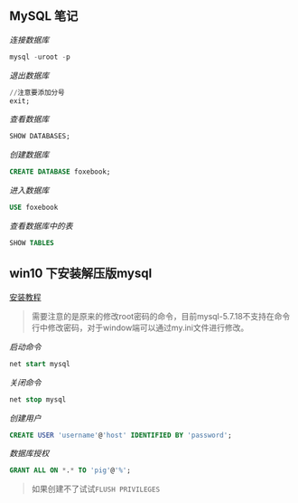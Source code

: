 ## MySQL 笔记

*连接数据库*

```sql
mysql -uroot -p
```

*退出数据库*

```sql
//注意要添加分号
exit;
```

*查看数据库*

```sql
SHOW DATABASES;
```

*创建数据库*

```sql
CREATE DATABASE foxebook;
```

*进入数据库*

```sql
USE foxebook
```

*查看数据库中的表*

```sql
SHOW TABLES
```

## win10 下安装解压版mysql

[安装教程](http://www.cnblogs.com/tongy0/p/6739188.html)

>需要注意的是原来的修改root密码的命令，目前mysql-5.7.18不支持在命令行中修改密码，对于window端可以通过my.ini文件进行修改。

*启动命令*

```sql
net start mysql
```

*关闭命令*

```sql
net stop mysql
```

*创建用户*

```sql
CREATE USER 'username'@'host' IDENTIFIED BY 'password'; 
```

*数据库授权*

```sql
GRANT ALL ON *.* TO 'pig'@'%'; 
```

>如果创建不了试试```FLUSH PRIVILEGES```










